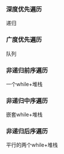 ### 深度优先遍历
递归

### 广度优先遍历
队列

### 非递归前序遍历
一个while+堆栈

### 非递归中序遍历
嵌套while+堆栈

### 非递归后序遍历
平行的两个while+堆栈

